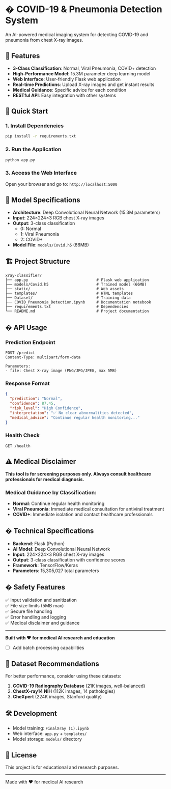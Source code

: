 # � COVID-19 & Pneumonia Detection System

An AI-powered medical imaging system for detecting COVID-19 and pneumonia from chest X-ray images.

## 🎯 Features

- **3-Class Classification**: Normal, Viral Pneumonia, COVID+ detection
- **High-Performance Model**: 15.3M parameter deep learning model
- **Web Interface**: User-friendly Flask web application
- **Real-time Predictions**: Upload X-ray images and get instant results
- **Medical Guidance**: Specific advice for each condition
- **RESTful API**: Easy integration with other systems

## 🚀 Quick Start

### 1. Install Dependencies
```bash
pip install -r requirements.txt
```

### 2. Run the Application
```bash
python app.py
```

### 3. Access the Web Interface
Open your browser and go to: `http://localhost:5000`

## 🎯 Model Specifications

- **Architecture**: Deep Convolutional Neural Network (15.3M parameters)
- **Input**: 224×224×3 RGB chest X-ray images
- **Output**: 3-class classification
  - 0: Normal
  - 1: Viral Pneumonia  
  - 2: COVID+
- **Model File**: `models/Covid.h5` (66MB)

## 🏗️ Project Structure

```
xray-classifier/
├── app.py                              # Flask web application
├── models/Covid.h5                     # Trained model (66MB)
├── static/                             # Web assets
├── templates/                          # HTML templates
├── Dataset/                            # Training data
├── COVID_Pneumonia_Detection.ipynb     # Documentation notebook
├── requirements.txt                    # Dependencies
└── README.md                           # Project documentation
```

## � API Usage

### Prediction Endpoint
```http
POST /predict
Content-Type: multipart/form-data

Parameters:
- file: Chest X-ray image (PNG/JPG/JPEG, max 5MB)
```

### Response Format
```json
{
  "prediction": "Normal",
  "confidence": 87.45,
  "risk_level": "High Confidence",
  "interpretation": "✅ No clear abnormalities detected",
  "medical_advice": "Continue regular health monitoring..."
}
```

### Health Check
```http
GET /health
```

## ⚠️ Medical Disclaimer

**This tool is for screening purposes only. Always consult healthcare professionals for medical diagnosis.**

### Medical Guidance by Classification:
- **Normal**: Continue regular health monitoring
- **Viral Pneumonia**: Immediate medical consultation for antiviral treatment
- **COVID+**: Immediate isolation and contact healthcare professionals

## � Technical Specifications

- **Backend**: Flask (Python)
- **AI Model**: Deep Convolutional Neural Network
- **Input**: 224×224×3 RGB chest X-ray images
- **Output**: 3-class classification with confidence scores
- **Framework**: TensorFlow/Keras
- **Parameters**: 15,305,027 total parameters

## �️ Safety Features

✅ Input validation and sanitization  
✅ File size limits (5MB max)  
✅ Secure file handling  
✅ Error handling and logging  
✅ Medical disclaimer and guidance  

---

**Built with ❤️ for medical AI research and education**
- [ ] Add batch processing capabilities

## 📁 Dataset Recommendations

For better performance, consider using these datasets:
1. **COVID-19 Radiography Database** (21K images, well-balanced)
2. **ChestX-ray14 NIH** (112K images, 14 pathologies)
3. **CheXpert** (224K images, Stanford quality)

## 🛠️ Development

- Model training: `FinalXray (1).ipynb`
- Web interface: `app.py` + `templates/`
- Model storage: `models/` directory

## 📝 License

This project is for educational and research purposes.

---
Made with ❤️ for medical AI research
